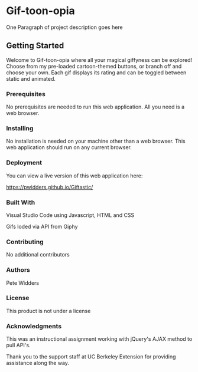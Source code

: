 # Gif-toon-opia

One Paragraph of project description goes here

## Getting Started

Welcome to Gif-toon-opia where all your magical giffyness can be explored! Choose from my pre-loaded cartoon-themed buttons, or branch off and choose your own. Each gif displays its rating and can be toggled between static and animated.

### Prerequisites

No prerequisites are needed to run this web application. All you need is a web browser.

### Installing

No installation is needed on your machine other than a web browser. This web application should run on any current browser.

### Deployment

You can view a live version of this web application here:

https://pwidders.github.io/Giftastic/

### Built With

Visual Studio Code using Javascript, HTML and CSS

Gifs loded via API from Giphy

### Contributing

No additional contributors

### Authors

Pete Widders

### License

This product is not under a license

### Acknowledgments

This was an instructional assignment working with jQuery's AJAX method to pull API's.

Thank you to the support staff at UC Berkeley Extension for providing assistance along the way.


